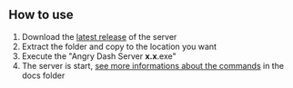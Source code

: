 ## How to use
1. Download the [latest release](https://06games.ddns.net/Projects/Games/Angry%20Dash/server.php) of the server
2. Extract the folder and copy to the location you want
3. Execute the "Angry Dash Server **x.x**.exe"
4. The server is start, [see more informations about the commands](https://06games.ddns.net:8888/06Games/Angry_Dash/src/server/docs/commands.md) in the docs folder